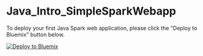 # Java_Intro_SimpleSparkWebapp
To deploy your first Java Spark web application, please click the "Deploy to Bluemix" button below.

[![Deploy to Bluemix](https://bluemix.net/deploy/button.png)](https://bluemix.net/deploy?repository=https://github.com/snippet-java/Java_Intro_SimpleSparkWebapp.git)